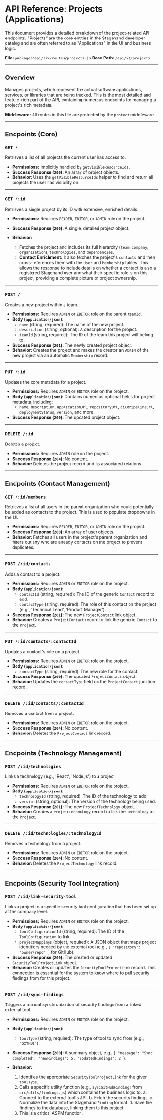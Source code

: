# API Reference: Projects (Applications)

This document provides a detailed breakdown of the project-related API endpoints. "Projects" are the core entities in the Stagehand developer catalog and are often referred to as "Applications" in the UI and business logic.

**File:** `packages/api/src/routes/projects.js`
**Base Path:** `/api/v1/projects`

---

## Overview

Manages projects, which represent the actual software applications, services, or libraries that are being tracked. This is the most detailed and feature-rich part of the API, containing numerous endpoints for managing a project's rich metadata.

**Middleware:** All routes in this file are protected by the `protect` middleware.

---

## Endpoints (Core)

### `GET /`

Retrieves a list of all projects the current user has access to.

*   **Permissions:** Implicitly handled by `getVisibleResourceIds`.
*   **Success Response (`200`):** An array of project objects.
*   **Behavior:** Uses the `getVisibleResourceIds` helper to find and return all projects the user has visibility on.

---

### `GET /:id`

Retrieves a single project by its ID with extensive, enriched details.

*   **Permissions:** Requires `READER`, `EDITOR`, or `ADMIN` role on the project.
*   **Success Response (`200`):** A single, detailed project object.

*   **Behavior:**
    *   Fetches the project and includes its full hierarchy (`team`, `company`, `organization`), `technologies`, and `dependencies`.
    *   **Contact Enrichment:** It also fetches the project's `contacts` and then cross-references them with the `User` and `Membership` tables. This allows the response to include details on whether a contact is also a registered Stagehand user and what their specific role is on this project, providing a complete picture of project ownership.

---

### `POST /`

Creates a new project within a team.

*   **Permissions:** Requires `ADMIN` or `EDITOR` role on the parent `teamId`.
*   **Body (`application/json`):**
    *   `name` (string, required): The name of the new project.
    *   `description` (string, optional): A description for the project.
    *   `teamId` (string, required): The ID of the team this project will belong to.
*   **Success Response (`201`):** The newly created project object.
*   **Behavior:** Creates the project and makes the creator an `ADMIN` of the new project via an automatic `Membership` record.

---

### `PUT /:id`

Updates the core metadata for a project.

*   **Permissions:** Requires `ADMIN` or `EDITOR` role on the project.
*   **Body (`application/json`):** Contains numerous optional fields for project metadata, including:
    *   `name`, `description`, `applicationUrl`, `repositoryUrl`, `ciCdPipelineUrl`, `deploymentStatus`, `version`, and more.
*   **Success Response (`200`):** The updated project object.

---

### `DELETE /:id`

Deletes a project.

*   **Permissions:** Requires `ADMIN` role on the project.
*   **Success Response (`204`):** No content.
*   **Behavior:** Deletes the project record and its associated relations.

---

## Endpoints (Contact Management)

### `GET /:id/members`

Retrieves a list of all users in the parent organization who could potentially be added as contacts to the project. This is used to populate dropdowns in the UI.

*   **Permissions:** Requires `READER`, `EDITOR`, or `ADMIN` role on the project.
*   **Success Response (`200`):** An array of user objects.
*   **Behavior:** Fetches all users in the project's parent organization and filters out any who are already contacts on the project to prevent duplicates.

---

### `POST /:id/contacts`

Adds a contact to a project.

*   **Permissions:** Requires `ADMIN` or `EDITOR` role on the project.
*   **Body (`application/json`):**
    *   `contactId` (string, required): The ID of the generic `Contact` record to add.
    *   `contactType` (string, required): The role of this contact on the project (e.g., 'Technical Lead', 'Product Manager').
*   **Success Response (`201`):** The new `ProjectContact` link object.
*   **Behavior:** Creates a `ProjectContact` record to link the generic `Contact` to the `Project`.

---

### `PUT /:id/contacts/:contactId`

Updates a contact's role on a project.

*   **Permissions:** Requires `ADMIN` or `EDITOR` role on the project.
*   **Body (`application/json`):**
    *   `contactType` (string, required): The new role for the contact.
*   **Success Response (`200`):** The updated `ProjectContact` object.
*   **Behavior:** Updates the `contactType` field on the `ProjectContact` junction record.

---

### `DELETE /:id/contacts/:contactId`

Removes a contact from a project.

*   **Permissions:** Requires `ADMIN` or `EDITOR` role on the project.
*   **Success Response (`204`):** No content.
*   **Behavior:** Deletes the `ProjectContact` link record.

---

## Endpoints (Technology Management)

### `POST /:id/technologies`

Links a technology (e.g., 'React', 'Node.js') to a project.

*   **Permissions:** Requires `ADMIN` or `EDITOR` role on the project.
*   **Body (`application/json`):**
    *   `technologyId` (string, required): The ID of the technology to add.
    *   `version` (string, optional): The version of the technology being used.
*   **Success Response (`201`):** The new `ProjectTechnology` object.
*   **Behavior:** Creates a `ProjectTechnology` record to link the `Technology` to the `Project`.

---

### `DELETE /:id/technologies/:technologyId`

Removes a technology from a project.

*   **Permissions:** Requires `ADMIN` or `EDITOR` role on the project.
*   **Success Response (`204`):** No content.
*   **Behavior:** Deletes the `ProjectTechnology` link record.

---

## Endpoints (Security Tool Integration)

### `POST /:id/link-security-tool`

Links a project to a specific security tool configuration that has been set up at the company level.

*   **Permissions:** Requires `ADMIN` or `EDITOR` role on the project.
*   **Body (`application/json`):**
    *   `toolConfigurationId` (string, required): The ID of the `ToolConfiguration` to link.
    *   `projectMappings` (object, required): A JSON object that maps project identifiers needed by the external tool (e.g., `{ "repository": "owner/repo" }` for GitHub).
*   **Success Response (`200`):** The created or updated `SecurityToolProjectLink` object.
*   **Behavior:** Creates or updates the `SecurityToolProjectLink` record. This connection is essential for the system to know where to pull security findings from for this project.

---

### `POST /:id/sync-findings`

Triggers a manual synchronization of security findings from a linked external tool.

*   **Permissions:** Requires `ADMIN` or `EDITOR` role on the project.
*   **Body (`application/json`):**
    *   `toolType` (string, required): The type of tool to sync from (e.g., `'GITHUB'`).
*   **Success Response (`200`):** A summary object, e.g., `{ "message": "Sync completed", "newFindings": 5, "updatedFindings": 2 }`.

*   **Behavior:**
    1.  Identifies the appropriate `SecurityToolProjectLink` for the given `toolType`.
    2.  Calls a specific utility function (e.g., `syncGitHubFindings` from `src/utils/findings.js`) which contains the business logic to:
        a. Connect to the external tool's API.
        b. Fetch the security findings.
        c. Normalize the data into the Stagehand `Finding` format.
        d. Save the findings to the database, linking them to this project.
    3.  This is a critical ASPM function. 